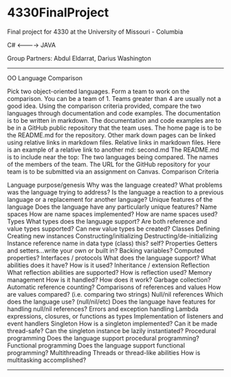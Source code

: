 # 4330FinalProject
Final project for 4330 at the University of Missouri - Columbia

C# <----> JAVA

Group Partners:
  Abdul Eldarrat,
  Darius Washington
  


----------------------------------------------------------------

OO Language Comparison

Pick two object-oriented languages.
Form a team to work on the comparison.
You can be a team of 1.
Teams greater than 4 are usually not a good idea.
Using the comparison criteria provided, compare the two languages through documentation and code examples.
The documentation is to be written in markdown.
The documentation and code examples are to be in a GitHub public repository that the team uses.
The home page is to be the README.md for the repository.
Other mark down pages can be linked using relative links in markdown files.
Relative links in markdown files.
Here is an example of a relative link to another md: second.md
The README.md is to include near the top:
The two languages being compared.
The names of the members of the team.
The URL for the GitHub repository for your team is to be submitted via an assignment on Canvas.
Comparison Criteria

Language purpose/genesis
Why was the language created?
What problems was the language trying to address?
Is the language a reaction to a previous language or a replacement for another language?
Unique features of the language
Does the language have any particularly unique features?
Name spaces
How are name spaces implemented?
How are name spaces used?
Types
What types does the language support?
Are both reference and value types supported?
Can new value types be created?
Classes
Defining
Creating new instances
Constructing/initializing
Destructing/de-initializing
Instance reference name in data type (class)
this? self?
Properties
Getters and setters...write your own or built in?
Backing variables?
Computed properties?
Interfaces / protocols
What does the language support?
What abilities does it have?
How is it used?
Inheritance / extension
Reflection
What reflection abilities are supported?
How is reflection used?
Memory management
How is it handled?
How does it work?
Garbage collection?
Automatic reference counting?
Comparisons of references and values
How are values compared? (i.e. comparing two strings)
Null/nil references
Which does the language use? (null/nil/etc)
Does the language have features for handling null/nil references?
Errors and exception handling
Lambda expressions, closures, or functions as types
Implementation of listeners and event handlers
Singleton
How is a singleton implemented?
Can it be made thread-safe?
Can the singleton instance be lazily instantiated?
Procedural programming
Does the language support procedural programming?
Functional programming
Does the language support functional programming?
Multithreading
Threads or thread-like abilities
How is multitasking accomplished?


----------------------------------------------------------------
